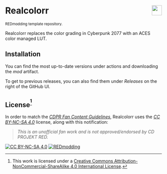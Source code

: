 [cc-by-nc-sa]: http://creativecommons.org/licenses/by-nc-sa/4.0/

# Realcolorr <img align="right" src="https://user-images.githubusercontent.com/99456326/253195160-df589079-e508-4c30-8bd4-f7acebc43187.svg" width="32px">

<sup>REDmodding template repository.</sup>

Realcolorr replaces the color grading in Cyberpunk 2077 with an ACES color managed LUT.

## Installation

You can find the most up-to-date versions under actions and downloading the _mod_ artifact.

To get to previous releases, you can also find them under _Releases_ on the right of the GitHub UI.

## License<sup>[^1]</sup>

In order to match the [_CDPR Fan Content Guidelines_](https://www.cdprojektred.com/en/fan-content), Realcolorr uses the [_CC BY-NC-SA 4.0_][cc-by-nc-sa] license, along with this notification:

> _This is an unofficial fan work and is not approved/endorsed by CD PROJEKT RED._

[![CC BY-NC-SA 4.0](https://licensebuttons.net/l/by-nc-sa/4.0/80x15.png)][cc-by-nc-sa]
[![REDmodding](https://user-images.githubusercontent.com/99456326/253461896-09a7b108-4f51-40ed-82c7-a319c0fb29ee.png)](https://redmodding.org/)

[^1]: This work is licensed under a [Creative Commons Attribution-NonCommercial-ShareAlike 4.0 International License][cc-by-nc-sa].
